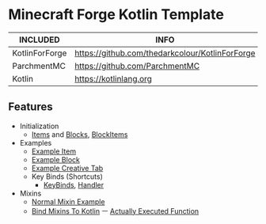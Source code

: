 # Minecraft Forge Kotlin Template

| INCLUDED       | INFO                                            |
|----------------|-------------------------------------------------|
| KotlinForForge | https://github.com/thedarkcolour/KotlinForForge |
| ParchmentMC    | https://github.com/ParchmentMC                  |
| Kotlin         | https://kotlinlang.org                          |

## Features

- Initialization
    - [Items](./src/main/kotlin/common/init/ItemInit.kt) and
      [Blocks](./src/main/kotlin/common/init/BlockInit.kt),
      [BlockItems](./src/main/kotlin/common/init/BlockItemInit.kt)
- Examples
    - [Example Item](./src/main/kotlin/common/item/SadObsidianMaker.kt)
    - [Example Block](./src/main/kotlin/common/block/ExampleBlock.kt)
    - [Example Creative Tab](./src/main/kotlin/ExampleMod.kt#L41)
    - Key Binds (Shortcuts)
        - [KeyBinds](./src/main/kotlin/common/keybind/KeyBinds.kt),
          [Handler](./src/main/kotlin/common/keybind/KeyBindHandler.kt)
- Mixins
    - [Normal Mixin Example](./src/main/java/mixin/ExampleMixin.java)
    - [Bind Mixins To Kotlin](./src/main/java/mixin/bindings/ExampleBindingMixin.java)
      ㅡ [Actually Executed Function](./src/main/kotlin/mixinkt/ExampleMixinBinding.kt)
